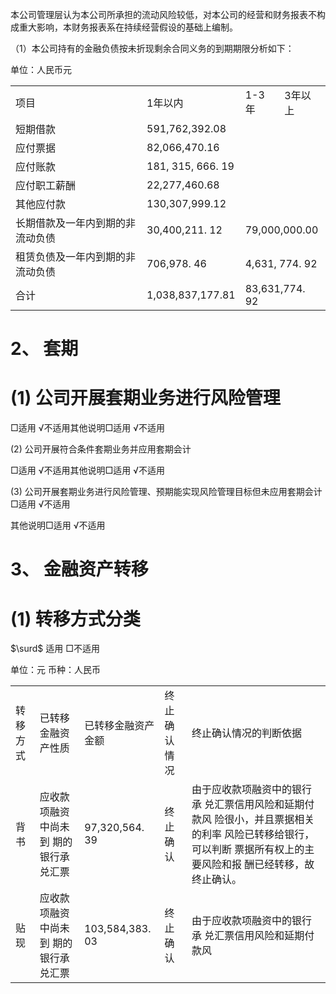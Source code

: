本公司管理层认为本公司所承担的流动风险较低，对本公司的经营和财务报表不构成重大影响，本财务报表系在持续经营假设的基础上编制。  

（1）本公司持有的金融负债按未折现剩余合同义务的到期期限分析如下：  

单位：人民币元  


<html><body><table><tr><td>项目</td><td>1年以内</td><td>1-3年</td><td>3年以上</td></tr><tr><td>短期借款</td><td>591,762,392.08</td><td colspan="2"></td></tr><tr><td>应付票据</td><td>82,066,470.16</td><td colspan="2"></td></tr><tr><td>应付账款</td><td>181, 315, 666. 19</td><td colspan="2"></td></tr><tr><td>应付职工薪酬</td><td>22,277,460.68</td><td colspan="2"></td></tr><tr><td>其他应付款</td><td>130,307,999.12</td><td colspan="2"></td></tr><tr><td>长期借款及一年内到期的非流动负债</td><td>30,400,211. 12</td><td colspan="2">79,000,000.00</td></tr><tr><td>租赁负债及一年内到期的非流动负债</td><td>706,978. 46</td><td colspan="2">4,631, 774. 92</td></tr><tr><td>合计</td><td>1,038,837,177.81</td><td colspan="2">83,631,774. 92</td></tr></table></body></html>  

# 2、 套期  

# (1) 公司开展套期业务进行风险管理  

□适用 √不适用其他说明□适用 √不适用  

(2) 公司开展符合条件套期业务并应用套期会计  

□适用 √不适用其他说明□适用 √不适用  

(3) 公司开展套期业务进行风险管理、预期能实现风险管理目标但未应用套期会计□适用 √不适用  

其他说明□适用 √不适用  

# 3、 金融资产转移  

# (1) 转移方式分类  

$\surd$ 适用 □不适用  

单位：元  币种：人民币  


<html><body><table><tr><td>转移方式</td><td>已转移金融资产性质</td><td>已转移金融资产 金额</td><td>终止确认情况</td><td>终止确认情况的判断依据</td></tr><tr><td>背书</td><td>应收款项融资中尚未到 期的银行承兑汇票</td><td>97,320,564. 39</td><td>终止确认</td><td>由于应收款项融资中的银行承 兑汇票信用风险和延期付款风 险很小，并且票据相关的利率 风险已转移给银行，可以判断 票据所有权上的主要风险和报 酬已经转移，故终止确认。</td></tr><tr><td>贴现</td><td>应收款项融资中尚未到 期的银行承兑汇票</td><td>103,584,383. 03</td><td>终止确认</td><td>由于应收款项融资中的银行承 兑汇票信用风险和延期付款风</td></tr></table></body></html>  